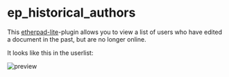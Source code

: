 # ep_historical_authors
This [etherpad-lite](https://github.com/ether/etherpad-lite)-plugin allows you
to view a list of users who have edited a document in the past, but are no longer online.

It looks like this in the userlist:

![preview](http://luto.at/ephistoricalauthorspreview.png)
